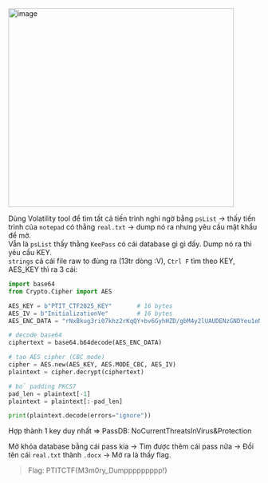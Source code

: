 <img width="452" height="398" alt="image" src="https://github.com/user-attachments/assets/35853686-e76d-463c-9c30-470c6de8f53c" />  

Dùng Volatility tool để tìm tất cả tiến trình nghi ngờ bằng `psList` -> thấy tiến trình của `notepad` có thằng `real.txt` -> dump nó ra nhưng yêu cầu mật khẩu để mở.  
Vẫn là `psList` thấy thằng `KeePass` có cái database gì gì đấy. Dump nó ra thì yêu cầu KEY.  
`strings` cả cái file raw to đùng ra (13tr dòng :V), `Ctrl F` tìm theo KEY, AES_KEY thì ra 3 cái: 
```python
import base64
from Crypto.Cipher import AES

AES_KEY = b"PTIT_CTF2025_KEY"       # 16 bytes
AES_IV = b"InitializationVe"        # 16 bytes
AES_ENC_DATA = "rNxBkug3ri07khz2rKqQY+bv6GyhHZD/gbM4y2lUAUDENzGNDYeu1eNCWl9cTkyo"

# decode base64
ciphertext = base64.b64decode(AES_ENC_DATA)

# tạo AES cipher (CBC mode)
cipher = AES.new(AES_KEY, AES.MODE_CBC, AES_IV)
plaintext = cipher.decrypt(ciphertext)

# bỏ padding PKCS7
pad_len = plaintext[-1]
plaintext = plaintext[:-pad_len]

print(plaintext.decode(errors="ignore"))

```

Hợp thành 1 key duy nhất => PassDB: NoCurrentThreatsInVirus&Protection  

Mở khóa database bằng cái pass kia -> Tìm được thêm cái pass nữa -> Đổi tên cái `real.txt` thành `.docx` -> Mở ra là thấy flag.  

> Flag: PTITCTF{M3m0ry_Dumppppppppp!}
